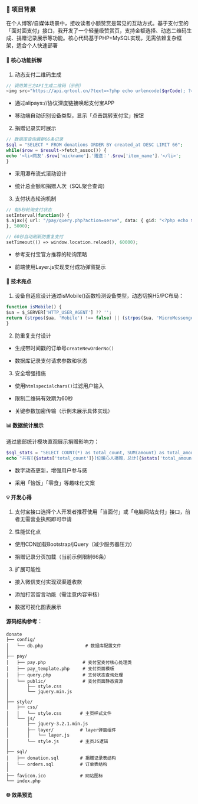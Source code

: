 ### 📌 项目背景​

在个人博客/自媒体场景中，接收读者小额赞赏是常见的互动方式。基于支付宝的「面对面支付」接口，我开发了一个轻量级赞赏页，支持金额选择、动态二维码生成、捐赠记录展示等功能。核心代码基于PHP+MySQL实现，无需依赖复杂框架，适合个人快速部署

#### ​🚀 核心功能拆解​

1. ​动态支付二维码生成​
```PHP
// 调用第三方API生成二维码（示例）
<img src="https://api.qrtool.cn/?text=<?php echo urlencode($qrCode); ?>">
```
- 通过alipays://协议深度链接唤起支付宝APP

- 移动端自动识别设备类型，显示「点击跳转支付宝」按钮

2. ​捐赠记录实时展示​
```PHP
// 数据库查询最新66条记录
$sql = "SELECT * FROM donations ORDER BY created_at DESC LIMIT 66";
while($row = $result->fetch_assoc()) {
echo '<li>网友'.$row['nickname'].'赠送：'.$row['item_name'].'</li>';
}
```
- 采用瀑布流式滚动设计

- 统计总金额和捐赠人次（SQL聚合查询）

3. ​支付状态轮询机制​
```PHP
// 每5秒轮询支付状态
setInterval(function() {
$.ajax({ url: "/pay/query.php?action=serve", data: { gid: "<?php echo $orderId; ?>" } });
}, 5000);

// 60秒自动刷新防重复支付
setTimeout(() => window.location.reload(), 60000);
```
- 参考支付宝官方推荐的轮询策略

- 前端使用Layer.js实现支付成功弹窗提示

#### ​🔧 技术亮点​

1. ​设备自适应设计​
通过isMobile()函数检测设备类型，动态切换H5/PC布局：
``` javascript
function isMobile() {
$ua = $_SERVER['HTTP_USER_AGENT'] ?? '';
return (strpos($ua, 'Mobile') !== false) || (strpos($ua, 'MicroMessenger') !== false);
}
```
2. ​防重复支付设计​

- 生成带时间戳的订单号`createNewOrderNo()`

- 数据库记录支付请求参数和状态

3. ​安全增强措施​

- 使用`htmlspecialchars()`过滤用户输入

- 限制二维码有效期为60秒

- 关键参数加密传输（示例未展示具体实现）

#### ​📊 数据统计展示​

通过底部统计模块直观展示捐赠影响力：
```PHP
$sql_stats = "SELECT COUNT(*) as total_count, SUM(amount) as total_amount FROM donations";
echo "共有[{$stats['total_count']}]位暖心人捐赠，总计[{$stats['total_amount']}]元";
```
- 数字动态更新，增强用户参与感

- 采用「恰饭」「零食」等趣味化文案

#### ​💡 开发心得​

1. ​支付宝接口选择​
个人开发者推荐使用「当面付」或「电脑网站支付」接口，前者无需营业执照即可申请

2. ​性能优化点​

- 使用CDN加载Bootstrap/jQuery（减少服务器压力）

- 捐赠记录分页加载（当前示例限制66条）

3. ​扩展可能性​

- 接入微信支付实现双渠道收款

- 添加打赏留言功能（需注意内容审核）

- 数据可视化图表展示

#### ​源码结构参考：
``` text
donate
├── config/
│   └── db.php                # 数据库配置文件
│
├── pay/
│   ├── pay.php              # 支付宝支付核心处理类
│   ├── pay_template.php     # 支付页面模板
│   ├── query.php            # 支付状态查询处理
│   └── public/              # 支付页面静态资源
│       ├── style.css
│       └── jquery.min.js
│
├── style/
│   ├── css/
│   │   └── style.css       # 主页样式文件
│   └── js/
│       ├── jquery-3.2.1.min.js
│       ├── layer/          # layer弹窗组件
│       │   └── layer.js
│       └── style.js        # 主页JS逻辑
│
├── sql/
│   ├── donation.sql        # 捐赠记录表结构
│   └── orders.sql          # 订单表结构
│
├── favicon.ico             # 网站图标
└── index.php
```
#### ​🌐 效果预览​
